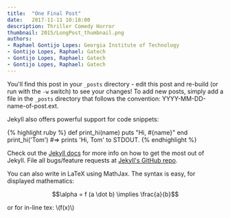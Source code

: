 ```yaml
---
title:  "One Final Post"
date:   2017-11-11 10:18:00
description: Thriller Comedy Horror
thumbnail: 2015/LongPost_thumbnail.png
authors:
- Raphael Gontijo Lopes: Georgia Institute of Technology
- Gontijo Lopes, Raphael: Gatech
- Gontijo Lopes, Raphael: Gatech
- Gontijo Lopes, Raphael: Gatech
---
```


You'll find this post in your `_posts` directory - edit this post and re-build (or run with the `-w` switch) to see your changes!
To add new posts, simply add a file in the `_posts` directory that follows the convention: YYYY-MM-DD-name-of-post.ext.

Jekyll also offers powerful support for code snippets:

{% highlight ruby %}
def print_hi(name)
  puts "Hi, #{name}"
end
print_hi('Tom')
#=> prints 'Hi, Tom' to STDOUT.
{% endhighlight %}

Check out the [Jekyll docs][jekyll] for more info on how to get the most out of Jekyll. File all bugs/feature requests at [Jekyll's GitHub repo][jekyll-gh].

[jekyll-gh]: https://github.com/mojombo/jekyll
[jekyll]:    http://jekyllrb.com

You can also write in LaTeX using MathJax. The syntax is easy, for displayed mathematics:

$$\alpha = f (a \dot b) \implies \frac{a}{b}$$

or for in-line tex: \\(f(x)\\)
